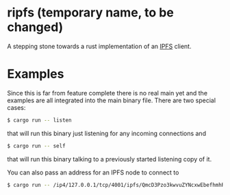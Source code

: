 ripfs (temporary name, to be changed)
=====

A stepping stone towards a rust implementation of an [IPFS][] client.

Examples
========

Since this is far from feature complete there is no real main yet and the
examples are all integrated into the main binary file. There are two special
cases:

```sh
$ cargo run -- listen
```

that will run this binary just listening for any incoming connections and

```sh
$ cargo run -- self
```

that will run this binary talking to a previously started listening copy of it.

You can also pass an address for an IPFS node to connect to

```sh
$ cargo run -- /ip4/127.0.0.1/tcp/4001/ipfs/QmcD3Pzo3kwvuZYNcxwEbefhmhR8s2ftd7zMkAWBwMhjax
```

[IPFS]: https://ipfs.io
